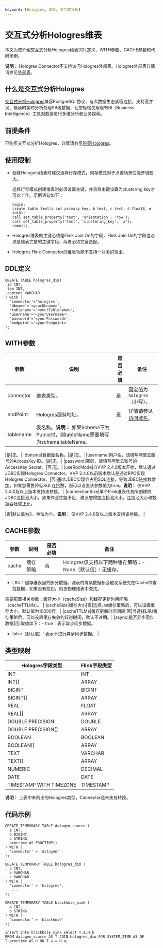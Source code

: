 ```yaml
---
keyword: [Hologres, 维表, 交互式分析]
---
```


# 交互式分析Hologres维表

本文为您介绍交互式分析Hologres维表DDL定义、WITH参数、CACHE参数和代码示例。

**说明：** Hologres Connector不支持访问Hologres外部表。Hologres外部表详情请参见[外部表](/cn.zh-CN/连接开发工具/HoloWeb/连接管理/MaxCompute加速/外部表.md)。

## 什么是交互式分析Hologres

[交互式分析Hologres](/cn.zh-CN/产品简介/什么是Hologres.md)兼容PostgreSQL协议，与大数据生态紧密连接，支持高并发、低延时实时分析处理PB级数据，让您轻松使用现有BI（Business Intelligence）工具对数据进行多维分析和业务探索。

## 前提条件

已购买交互式分析Hologres，详情请参见[购买Hologres](/cn.zh-CN/准备工作/购买Hologres.md)。

## 使用限制

-   创建Hologres维表时建议选择行存模式，列存模式对于点查场景性能开销较大。

    选择行存模式创建维表时必须设置主键，并且将主键设置为clustering key才可以工作。示例语句如下：

    ```
    begin;
    create table test(a int primary key, b text, c text, d float8, e int8);
    call set_table_property('test', 'orientation', 'row');
    call set_table_property('test', 'clustering_key', 'a');
    commit;
    ```

-   Hologres维表的主键必须是Flink Join On的字段，Flink Join On的字段也必须是维表完整的主键字段，两者必须完全匹配。
-   Hologres Flink Connector的维表功能不支持一对多的输出。

## DDL定义

```
CREATE TABLE hologres_dim(
 id INT,
 len INT,
 content VARCHAR
) with (
  'connector'='hologres',
  'dbname'='<yourDbname>',
  'tablename'='<yourTablename>',
  'username'='<yourUsername>',
  'password'='<yourPassword>',
  'endpoint'='<yourEndpoint>'
);
```

## WITH参数

|参数|说明|是否必填|备注|
|--|--|----|--|
|connector|维表类型。|是|固定值为`hologres`（小写）。|
|endPoint|Hologres服务地址。|是|详情请参见[访问域名](/cn.zh-CN/实例管理/访问域名.md)。|
|tablename|表名称。**说明：** 如果Schema不为Public时，则tableName需要填写为schema.tableName。

|是|无。|
|dbname|数据库名称。|是|无。|
|username|用户名，请填写阿里云账号的AccessKey ID。|是|无。|
|password|密码，请填写阿里云账号的AccessKey Secret。|否|无。|
|useRpcMode|自VVP 2.4.0版本开始，默认通过JDBC实现Hologres Connector。VVP 2.4.0以前版本默认是通过RPC实现Hologres Connector。|否|通过JDBC实现会占用SQL连接，导致JDBC链接数增加。如果您需要降低SQL连接数，则可以设置该参数值为true。**说明：** 仅VVP 2.4.0及以上版本支持该参数。 |
|connectionSize|单个Flink维表任务所创建的JDBC连接池大小。如果作业性能不足，建议您增加连接池大小。连接池大小和数据吞吐成正比。

|否|默认值为3，单位为个。**说明：** 仅VVP 2.4.0及以上版本支持该参数。 |

## CACHE参数

|参数|说明|是否必填|备注|
|--|--|----|--|
|cache|缓存策略|否|Hologres仅支持以下两种缓存策略：-   None（默认值）：无缓存。
-   LRU：缓存维表里的部分数据。源表的每条数据都会触发系统先在Cache中查找数据，如果没有找到，则去物理维表中查找。

需要配置相关参数：缓存大小（cacheSize）和缓存更新时间间隔（cacheTTLMs）。 |
|cacheSize|缓存大小|否|选择`LRU`缓存策略后，可以设置缓存大小，默认值为10000行。|
|cacheTTLMs|缓存更新时间间隔|否|当选择LRU缓存策略后，可以设置缓存失效的超时时间，默认不过期。|
|async|是否异步同步数据|否|取值如下：-   true：表示异步同步数据。
-   false（默认值）：表示不进行异步同步数据。 |

## 类型映射

|Hologres字段类型|Flink字段类型|
|------------|---------|
|INT|INT|
|INT\[\]|ARRAY|
|BIGINT|BIGINT|
|BIGINT\[\]|ARRAY|
|REAL|FLOAT|
|REAL\[\]|ARRAY|
|DOUBLE PRECISION|DOUBLE|
|DOUBLE PRECISION\[\]|ARRAY|
|BOOLEAN|BOOLEAN|
|BOOLEAN\[\]|ARRAY|
|TEXT|VARCHAR|
|TEXT\[\]|ARRAY|
|NUMERIC|DECIMAL|
|DATE|DATE|
|TIMESTAMP WITH TIMEZONE|TIMESTAMP|

**说明：** 上表中未列出的Hologres类型，Connector还未支持转换。

## 代码示例

```
CREATE TEMPORARY TABLE datagen_source (
  a INT,
  b BIGINT,
  c STRING,
  proctime AS PROCTIME()
) WITH (
  'connector' = 'datagen'
);

CREATE TEMPORARY TABLE hologres_dim (
  a INT, 
  b VARCHAR, 
  c VARCHAR
) WITH (
  'connector' = 'hologres',
   ...
);

CREATE TEMPORARY TABLE blackhole_sink (
  a INT,
  b STRING
) WITH (
  'connector' = 'blackhole'
);

insert into blackhole_sink select T.a,H.b
FROM datagen_source AS T JOIN hologres_dim FOR SYSTEM_TIME AS OF T.proctime AS H ON T.a = H.a;
```

